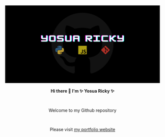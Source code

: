![My Image](img/github-template-social-preview.png)

<p align="center"><strong>Hi there 👋 I'm ✨ Yosua Ricky ✨</strong></p>
<br>
<p align="center">Welcome to my Github repository</p>
<br>
<p align="center">Please visit <a href="https://ysricky.github.io/">my portfolio website</a></p>
